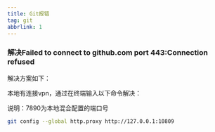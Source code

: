 ```yaml
---
title: Git报错
tag: git
abbrlink: 1
---
```

### 解决Failed to connect to github.com port 443:Connection refused



解决方案如下：

本地有连接vpn，通过在终端输入以下命令解决：



说明：7890为本地混合配置的端口号

``` bash
git config --global http.proxy http://127.0.0.1:10809
```

